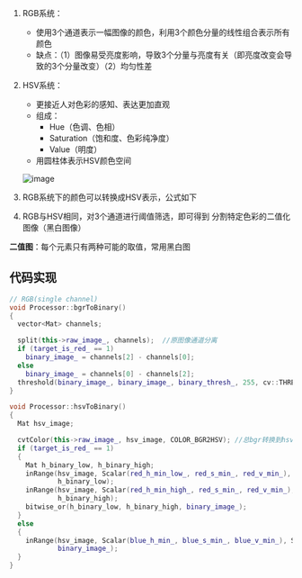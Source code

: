 1. RGB系统：

   - 使用3个通道表示一幅图像的颜色，利用3个颜色分量的线性组合表示所有颜色
   - 缺点：（1）图像易受亮度影响，导致3个分量与亮度有关（即亮度改变会导致的3个分量改变）（2）均匀性差

2. HSV系统：

   - 更接近人对色彩的感知、表达更加直观
   - 组成：
     - Hue（色调、色相）
     - Saturation（饱和度、色彩纯净度）
     - Value（明度）
   - 用圆柱体表示HSV颜色空间

   ![image](/home/guanlin/docs/vision/色彩分割.assets/v2-e9f9c843e7d60e8f7aa7de1cd61d1818_720w.webp)

3. RGB系统下的颜色可以转换成HSV表示，公式如下

4. RGB与HSV相同，对3个通道进行阈值筛选，即可得到 分割特定色彩的二值化图像（黑白图像）



**二值图**：每个元素只有两种可能的取值，常用黑白图



## 代码实现

```c++
// RGB(single channel)
void Processor::bgrToBinary()
{
  vector<Mat> channels;

  split(this->raw_image_, channels);  //原图像通道分离
  if (target_is_red_ == 1)
    binary_image_ = channels[2] - channels[0];
  else
    binary_image_ = channels[0] - channels[2];
  threshold(binary_image_, binary_image_, binary_thresh_, 255, cv::THRESH_BINARY);	//threshold函数进行二值化
}
```

```c++
void Processor::hsvToBinary()
{
  Mat hsv_image;

  cvtColor(this->raw_image_, hsv_image, COLOR_BGR2HSV);	//总bgr转换到hsv
  if (target_is_red_ == 1)
  {
    Mat h_binary_low, h_binary_high;
    inRange(hsv_image, Scalar(red_h_min_low_, red_s_min_, red_v_min_), Scalar(red_h_max_low_, red_s_max_, red_v_max_),
            h_binary_low);
    inRange(hsv_image, Scalar(red_h_min_high_, red_s_min_, red_v_min_), Scalar(red_h_max_high_, red_s_max_, red_v_max_),
            h_binary_high);
    bitwise_or(h_binary_low, h_binary_high, binary_image_);
  }
  else
  {
    inRange(hsv_image, Scalar(blue_h_min_, blue_s_min_, blue_v_min_), Scalar(blue_h_max_, blue_s_max_, blue_v_max_),
            binary_image_);
  }
}
```